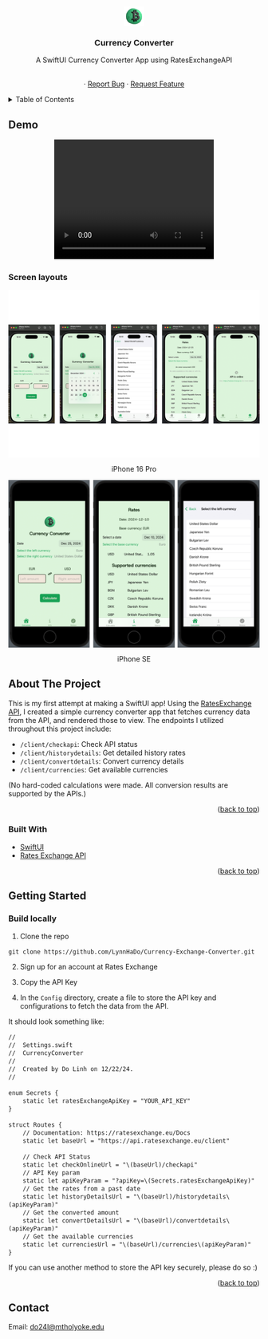 <div id="top"></div>

<!-- PROJECT LOGO -->
<br />
<div align="center">

<img align="center" src="Public/logo.png" width="40px"/>

<h3 align="center">Currency Converter</h3>

<p align="center">A SwiftUI Currency Converter App using RatesExchangeAPI</p>

  <p align="center">
    <br />
    ·
    <a href="https://github.com/LynnHaDo/Currency-Exchange-Converter/issues">Report Bug</a>
    ·
    <a href="https://github.com/LynnHaDo/Currency-Exchange-Converter/issues">Request Feature</a>
  </p>
</div>

<!-- TABLE OF CONTENTS -->
<details>
  <summary>Table of Contents</summary>
  <ol>
    <li>
      <a href="#demo">Demo</a>
    </li>
    <li>
      <a href="#about-the-project">About The Project</a>
      <ul>
        <li><a href="#features">Features</a></li>
        <li><a href="#built-with">Built With</a></li>
      </ul>
    </li>
    <li>
      <a href="#getting-started">Getting Started</a>
      <ul>
        <li><a href="#build-locally">Build Locally</a></li>
      </ul>
    </li>
    <li><a href="#contact">Contact</a></li>
  </ol>
</details>

<!-- UPDATES -->
## Demo

<div align="center">
  <video src="Public/demo.mp4" width="320" height="240" margin="10 auto" controls></video>
</div>

### Screen layouts

<img align="center" src="Public/ip_16.png" margin="10 auto"/>

<p align="center">iPhone 16 Pro</p>

<img align="center" src="Public/ip_se.png" margin="10 auto"/>

<p align="center">iPhone SE</p>

<!-- ABOUT THE PROJECT -->
## About The Project

This is my first attempt at making a SwiftUI app! Using the [RatesExchange API](https://ratesexchange.eu/Docs), I created a simple currency converter app that fetches currency data from the API, and rendered those to view. The endpoints I utilized throughout this project include: 

- `/client/checkapi`: Check API status
- `/client/historydetails`: Get detailed history rates
- `​/client​/convertdetails`: Convert currency details
- `/client/currencies`: Get available currencies

(No hard-coded calculations were made. All conversion results are supported by the APIs.)

<p align="right">(<a href="#top">back to top</a>)</p>

### Built With

- [SwiftUI](https://developer.apple.com/xcode/swiftui/)
- [Rates Exchange API](https://ratesexchange.eu/)

<p align="right">(<a href="#top">back to top</a>)</p>

<!-- GETTING STARTED -->

## Getting Started

### Build locally 

1. Clone the repo

```
git clone https://github.com/LynnHaDo/Currency-Exchange-Converter.git
```

2. Sign up for an account at Rates Exchange

3. Copy the API Key 

4. In the `Config` directory, create a file to store the API key and configurations to fetch the data from the API. 

It should look something like:

```
//
//  Settings.swift
//  CurrencyConverter
//
//  Created by Do Linh on 12/22/24.
//

enum Secrets {
    static let ratesExchangeApiKey = "YOUR_API_KEY"
}

struct Routes {
    // Documentation: https://ratesexchange.eu/Docs
    static let baseUrl = "https://api.ratesexchange.eu/client"
    
    // Check API Status
    static let checkOnlineUrl = "\(baseUrl)/checkapi"
    // API Key param
    static let apiKeyParam = "?apiKey=\(Secrets.ratesExchangeApiKey)"
    // Get the rates from a past date
    static let historyDetailsUrl = "\(baseUrl)/historydetails\(apiKeyParam)"
    // Get the converted amount
    static let convertDetailsUrl = "\(baseUrl)/convertdetails\(apiKeyParam)"
    // Get the available currencies
    static let currenciesUrl = "\(baseUrl)/currencies\(apiKeyParam)"
}

```

If you can use another method to store the API key securely, please do so :) 

<p align="right">(<a href="#top">back to top</a>)</p>

<!-- Contact -->

## Contact

Email: <a href="mailto:do24l@mtholyoke.edu">do24l@mtholyoke.edu</a>




